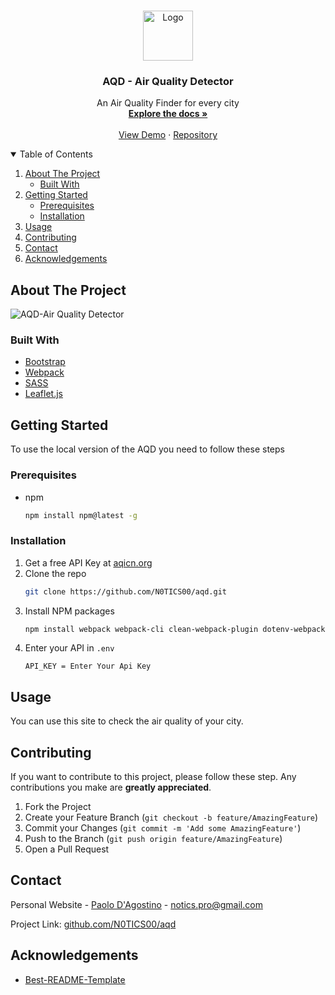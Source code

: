 



<!-- PROJECT LOGO -->
<br />
<p align="center">
  <a href="https://github.com/N0TICS00/aqd/">
    <img src="assets/img/favicon.ico" alt="Logo" width="80" height="80">
  </a>

  <h3 align="center">AQD - Air Quality Detector</h3>

  <p align="center">
    An Air Quality Finder for every city
    <br />
    <a href="https://github.com/othneildrew/Best-README-Template"><strong>Explore the docs »</strong></a>
    <br />
    <br />
    <a href="https://n0tics00.github.io/aqd/">View Demo</a>
    ·
    <a href="https://github.com/N0TICS00/aqd">Repository</a>
    
  </p>
</p>



<!-- TABLE OF CONTENTS -->
<details open="open">
  <summary>Table of Contents</summary>
  <ol>
    <li>
      <a href="#about-the-project">About The Project</a>
      <ul>
        <li><a href="#built-with">Built With</a></li>
      </ul>
    </li>
    <li>
      <a href="#getting-started">Getting Started</a>
      <ul>
        <li><a href="#prerequisites">Prerequisites</a></li>
        <li><a href="#installation">Installation</a></li>
      </ul>
    </li>
    <li><a href="#usage">Usage</a></li>
    <li><a href="#contributing">Contributing</a></li>
    <li><a href="#contact">Contact</a></li>
    <li><a href="#acknowledgements">Acknowledgements</a></li>
  </ol>
</details>



<!-- ABOUT THE PROJECT -->
## About The Project

![AQD-Air Quality Detector](https://user-images.githubusercontent.com/76558194/134504041-9aebc404-7617-4db7-b831-220cad6d8b58.png)



### Built With

* [Bootstrap](https://getbootstrap.com)
* [Webpack](https://webpack.js.org/)
* [SASS](https://sass-lang.com/)
* [Leaflet.js](https://leafletjs.com/)




<!-- GETTING STARTED -->
## Getting Started

To use the local version of the AQD you need to follow these steps

### Prerequisites

* npm
  ```sh
  npm install npm@latest -g
  ```

### Installation

1. Get a free API Key at [aqicn.org](https://aqicn.org/)
2. Clone the repo
   ```sh
   git clone https://github.com/N0TICS00/aqd.git
   ```
3. Install NPM packages
   ```sh
   npm install webpack webpack-cli clean-webpack-plugin dotenv-webpack html-webpack-plugin
   ```
4. Enter your API in `.env`
   ```
   API_KEY = Enter Your Api Key
   ```



<!-- USAGE EXAMPLES -->
## Usage

You can use this site to check the air quality of your city.






<!-- CONTRIBUTING -->
## Contributing

If you want to contribute to this project, please follow these step. Any contributions you make are **greatly appreciated**.

1. Fork the Project
2. Create your Feature Branch (`git checkout -b feature/AmazingFeature`)
3. Commit your Changes (`git commit -m 'Add some AmazingFeature'`)
4. Push to the Branch (`git push origin feature/AmazingFeature`)
5. Open a Pull Request







<!-- CONTACT -->
## Contact

Personal Website - [Paolo D'Agostino](https://n0tics00.github.io/Start2Impact_HTML_CSS/) - notics.pro@gmail.com

Project Link: [github.com/N0TICS00/aqd](https://github.com/N0TICS00/aqd)



<!-- ACKNOWLEDGEMENTS -->
## Acknowledgements
* [Best-README-Template](https://github.com/othneildrew/Best-README-Template)






